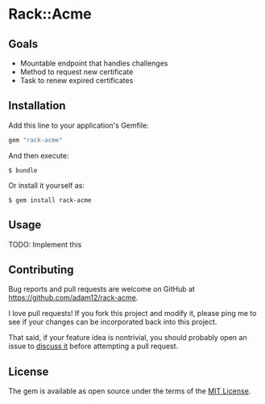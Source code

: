 # Rack::Acme

## Goals

- Mountable endpoint that handles challenges
- Method to request new certificate
- Task to renew expired certificates

## Installation

Add this line to your application's Gemfile:

```ruby
gem "rack-acme"
```

And then execute:

    $ bundle

Or install it yourself as:

    $ gem install rack-acme

## Usage

TODO: Implement this

## Contributing

Bug reports and pull requests are welcome on GitHub at https://github.com/adam12/rack-acme.

I love pull requests! If you fork this project and modify it, please ping me to see
if your changes can be incorporated back into this project.

That said, if your feature idea is nontrivial, you should probably open an issue to
[discuss it](http://www.igvita.com/2011/12/19/dont-push-your-pull-requests/)
before attempting a pull request.

## License

The gem is available as open source under the terms of the [MIT License](http://opensource.org/licenses/MIT).
